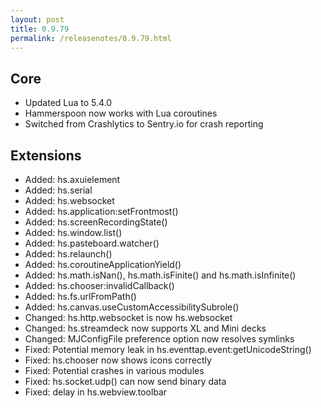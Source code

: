 ```yaml
---
layout: post
title: 0.9.79
permalink: /releasenotes/0.9.79.html
---
```


## Core

  * Updated Lua to 5.4.0
  * Hammerspoon now works with Lua coroutines
  * Switched from Crashlytics to Sentry.io for crash reporting

## Extensions

  * Added: hs.axuielement
  * Added: hs.serial
  * Added: hs.websocket
  * Added: hs.application:setFrontmost()
  * Added: hs.screenRecordingState()
  * Added: hs.window.list()
  * Added: hs.pasteboard.watcher()
  * Added: hs.relaunch()
  * Added: hs.coroutineApplicationYield()
  * Added: hs.math.isNan(), hs.math.isFinite() and hs.math.isInfinite()
  * Added: hs.chooser:invalidCallback()
  * Added: hs.fs.urlFromPath()
  * Added: hs.canvas.useCustomAccessibilitySubrole()
  * Changed: hs.http.websocket is now hs.websocket
  * Changed: hs.streamdeck now supports XL and Mini decks
  * Changed: MJConfigFile preference option now resolves symlinks
  * Fixed: Potential memory leak in hs.eventtap.event:getUnicodeString()
  * Fixed: hs.chooser now shows icons correctly
  * Fixed: Potential crashes in various modules
  * Fixed: hs.socket.udp() can now send binary data
  * Fixed: delay in hs.webview.toolbar
